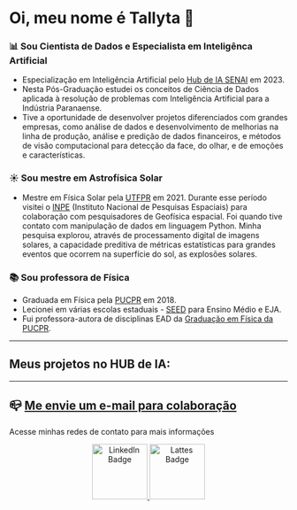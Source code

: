 # Oi, meu nome é Tallyta :wave:

### :bar_chart: Sou Cientista de Dados e Especialista em Inteligênca Artificial

* Especialização em Inteligência Artificial pelo [Hub de IA SENAI](https://www.senaipr.org.br/tecnologiaeinovacao/nossarede/hubia/) em 2023.
* Nesta Pós-Graduação estudei os conceitos de Ciência de Dados aplicada à resolução de problemas com Inteligência Artificial para a Indústria Paranaense.
* Tive a oportunidade de desenvolver projetos diferenciados com grandes empresas, como análise de dados e desenvolvimento de melhorias na linha de produção, análise e predição de dados financeiros, e métodos de visão computacional para detecção da face, do olhar, e de emoções e características.

### :sunny: Sou mestre em Astrofísica Solar

* Mestre em Física Solar pela [UTFPR](http://www.utfpr.edu.br/) em 2021.
Durante esse período visitei o [INPE](http://inpe.br/) (Instituto Nacional de Pesquisas Espaciais) para colaboração com pesquisadores de Geofísica espacial. 
Foi quando tive contato com manipulação de dados em linguagem Python. Minha pesquisa explorou, através de processamento digital de imagens solares, a capacidade preditiva de métricas estatísticas para grandes eventos que ocorrem na superfície do sol, as explosões solares.


### :books: Sou professora de Física

* Graduada em Física pela [PUCPR](https://www.pucpr.br/) em 2018.
* Lecionei em várias escolas estaduais - [SEED](https://www.educacao.pr.gov.br/?utm_source=educacao&utm_medium=pagina_desvio&utm_campaign=desvio-seed&utm_id=desvio) para Ensino Médio e EJA. 
* Fui professora-autora de disciplinas EAD da [Graduação em Física da PUCPR](https://ead.pucpr.br/cursos-graduacao/fisica-ead).


----------------------------------------------------------

## Meus projetos no HUB de IA:

----------------------------------------------------------

## :mailbox_closed: [Me envie um e-mail para colaboração](tallyta.asantos@outlook.com)


Acesse minhas redes de contato para mais informações

   
   
</div>
<div id="badges" align="center">
  <a href="https://www.linkedin.com/in/tallyta-santos/">
    <img src="https://cdn-icons-png.flaticon.com/512/174/174857.png" alt="LinkedIn Badge" width = 100/>
  </a>
  <a href="http://lattes.cnpq.br/1309552921686924">
    <img src="http://paginapessoal.utfpr.edu.br/jlrebelatto/icon_Lattest.png/image" alt="Lattes Badge" width = 100/>
  </a>
</div>
